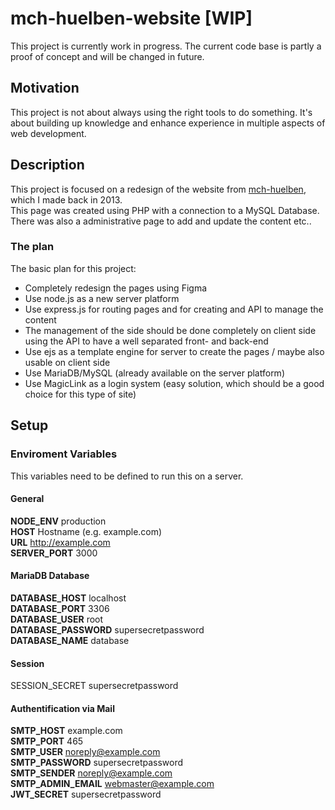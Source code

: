 # mch-huelben-website [WIP]
This project is currently work in progress. The current code base is partly a proof of concept and will be changed in future.

## Motivation
This project is not about always using the right tools to do something.
It's about building up knowledge and enhance experience in multiple aspects of web development.

## Description
This project is focused on a redesign of the website from [mch-huelben](https://old.mch-huelben.de), which I made back in 2013.  
This page was created using PHP with a connection to a MySQL Database. There was also a administrative page to add and update the content etc..

### The plan
The basic plan for this project:
- Completely redesign the pages using Figma
- Use node.js as a new server platform
- Use express.js for routing pages and for creating and API to manage the content
- The management of the side should be done completely on client side using the API to have a well separated front- and back-end
- Use ejs as a template engine for server to create the pages / maybe also usable on client side
- Use MariaDB/MySQL (already available on the server platform)
- Use MagicLink as a login system (easy solution, which should be a good choice for this type of site)


## Setup
### Enviroment Variables
This variables need to be defined to run this on a server.

#### General
**NODE_ENV** production  
**HOST** Hostname (e.g. example.com)  
**URL** http://example.com  
**SERVER_PORT** 3000  

#### MariaDB Database
**DATABASE_HOST** localhost  
**DATABASE_PORT** 3306  
**DATABASE_USER** root  
**DATABASE_PASSWORD** supersecretpassword  
**DATABASE_NAME** database  

#### Session
SESSION_SECRET supersecretpassword  

#### Authentification via Mail
**SMTP_HOST** example.com  
**SMTP_PORT** 465  
**SMTP_USER** noreply@example.com  
**SMTP_PASSWORD** supersecretpassword  
**SMTP_SENDER** noreply@example.com  
**SMTP_ADMIN_EMAIL** webmaster@example.com  
**JWT_SECRET** supersecretpassword  
